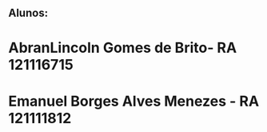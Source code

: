 ## Alunos:

# AbranLincoln Gomes de Brito- RA 121116715

# Emanuel Borges Alves Menezes - RA 121111812
